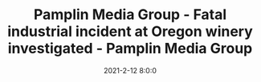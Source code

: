 ---
"title": "Pamplin Media Group - Fatal industrial incident at Oregon winery investigated - Pamplin Media Group"
"date": "2021-2-12 8:0:0"
"feed_name": "GOOGLENEWSINDUSTRIAL"
"feed_website": "https://news.google.com/search?q=industrial%2Bincident&hl=en-US&gl=US&ceid=US:en"
"feed_rss": "https://news.google.com/rss/search?q=industrial%2Bincident&hl=en-US&gl=US&ceid=US:en"
"link": "https://pamplinmedia.com/pt/9-news/497692-399144-fatal-industrial-incident-at-oregon-winery-investigated-"
"file": "_posts/2021-1-1-508fc316f79a23a334888c26433d45901a20e6d4.md"
"accident": "1"
"drilling": "0"
---